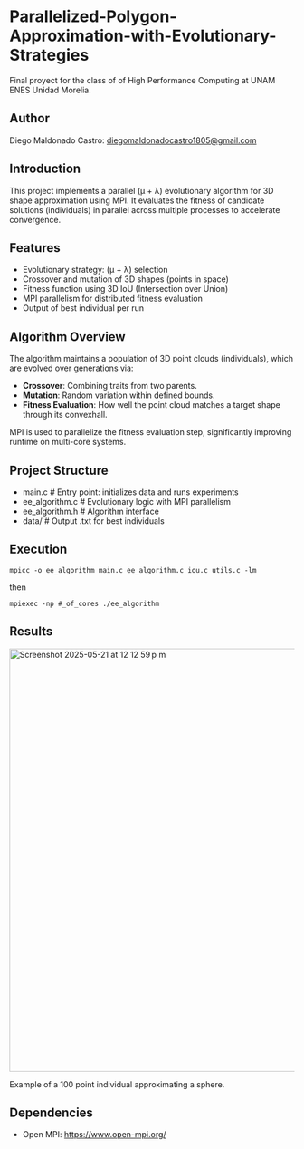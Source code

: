 # Parallelized-Polygon-Approximation-with-Evolutionary-Strategies

Final proyect for the class of of High Performance Computing at UNAM ENES Unidad Morelia.

## Author

Diego Maldonado Castro: diegomaldonadocastro1805@gmail.com

## Introduction

This project implements a parallel (μ + λ) evolutionary algorithm for 3D shape approximation using MPI. It evaluates the fitness of candidate solutions (individuals) in parallel across multiple processes to accelerate convergence. 



## Features

- Evolutionary strategy: (μ + λ) selection
- Crossover and mutation of 3D shapes (points in space)
- Fitness function using 3D IoU (Intersection over Union)
- MPI parallelism for distributed fitness evaluation
- Output of best individual per run



## Algorithm Overview

The algorithm maintains a population of 3D point clouds (individuals), which are evolved over generations via:
- **Crossover**: Combining traits from two parents.
- **Mutation**: Random variation within defined bounds.
- **Fitness Evaluation**: How well the point cloud matches a target shape through its convexhall.

MPI is used to parallelize the fitness evaluation step, significantly improving runtime on multi-core systems.

## Project Structure

-  main.c # Entry point: initializes data and runs experiments
- ee_algorithm.c # Evolutionary logic with MPI parallelism
- ee_algorithm.h # Algorithm interface
- data/ # Output .txt for best individuals

## Execution
```
mpicc -o ee_algorithm main.c ee_algorithm.c iou.c utils.c -lm
```

then

```
mpiexec -np #_of_cores ./ee_algorithm
```

## Results

<img width="747" alt="Screenshot 2025-05-21 at 12 12 59 p m" src="https://github.com/user-attachments/assets/9b790115-b3d7-4543-a9dc-cc020ec6304c" />



Example of a 100 point individual approximating a sphere.

## Dependencies

- Open MPI: https://www.open-mpi.org/
